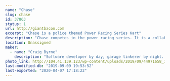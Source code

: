 ```yaml
---
name: "Chase"
slug: chase
id: 37863
status: 1
url: http://giantbacon.com
excerpt: "Chase is a police themed Power Racing Series Kart"
description: "Chase competes in the power racing series. It is a collaborative effort with a greater group of friends to share knowledge in making tiny cars that are safe, but also push the bounds of speed in an effort to just have fun."
location: Unassigned
maker:
  - name: "Craig Byrne"
    description: "Software developer by day, garage tinkerer by night. Likes to mash electronics in unnecessary places to make things fun or just for laughs with a group of friends. "
photo_link: http://104.41.139.123/wp-content/uploads/2019/09/44971658_10156678711291163_6007435031100784640_o-1024x683.jpg
last-modified-db: "2019-09-09 19:53:52"
last-exported: "2020-04-07 17:18:22"
---
```

